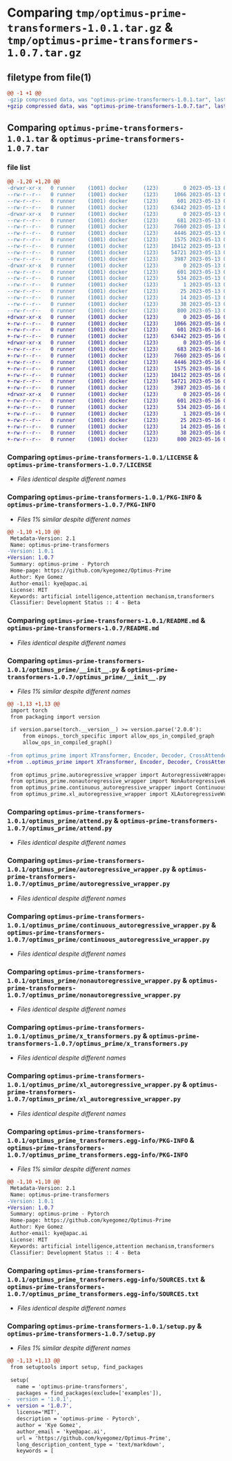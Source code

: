 # Comparing `tmp/optimus-prime-transformers-1.0.1.tar.gz` & `tmp/optimus-prime-transformers-1.0.7.tar.gz`

## filetype from file(1)

```diff
@@ -1 +1 @@
-gzip compressed data, was "optimus-prime-transformers-1.0.1.tar", last modified: Sat May 13 04:17:21 2023, max compression
+gzip compressed data, was "optimus-prime-transformers-1.0.7.tar", last modified: Tue May 16 01:58:54 2023, max compression
```

## Comparing `optimus-prime-transformers-1.0.1.tar` & `optimus-prime-transformers-1.0.7.tar`

### file list

```diff
@@ -1,20 +1,20 @@
-drwxr-xr-x   0 runner    (1001) docker     (123)        0 2023-05-13 04:17:21.148110 optimus-prime-transformers-1.0.1/
--rw-r--r--   0 runner    (1001) docker     (123)     1066 2023-05-13 04:17:10.000000 optimus-prime-transformers-1.0.1/LICENSE
--rw-r--r--   0 runner    (1001) docker     (123)      601 2023-05-13 04:17:21.148110 optimus-prime-transformers-1.0.1/PKG-INFO
--rw-r--r--   0 runner    (1001) docker     (123)    63442 2023-05-13 04:17:10.000000 optimus-prime-transformers-1.0.1/README.md
-drwxr-xr-x   0 runner    (1001) docker     (123)        0 2023-05-13 04:17:21.148110 optimus-prime-transformers-1.0.1/optimus_prime/
--rw-r--r--   0 runner    (1001) docker     (123)      681 2023-05-13 04:17:10.000000 optimus-prime-transformers-1.0.1/optimus_prime/__init__.py
--rw-r--r--   0 runner    (1001) docker     (123)     7660 2023-05-13 04:17:10.000000 optimus-prime-transformers-1.0.1/optimus_prime/attend.py
--rw-r--r--   0 runner    (1001) docker     (123)     4446 2023-05-13 04:17:10.000000 optimus-prime-transformers-1.0.1/optimus_prime/autoregressive_wrapper.py
--rw-r--r--   0 runner    (1001) docker     (123)     1575 2023-05-13 04:17:10.000000 optimus-prime-transformers-1.0.1/optimus_prime/continuous_autoregressive_wrapper.py
--rw-r--r--   0 runner    (1001) docker     (123)    10412 2023-05-13 04:17:10.000000 optimus-prime-transformers-1.0.1/optimus_prime/nonautoregressive_wrapper.py
--rw-r--r--   0 runner    (1001) docker     (123)    54721 2023-05-13 04:17:10.000000 optimus-prime-transformers-1.0.1/optimus_prime/x_transformers.py
--rw-r--r--   0 runner    (1001) docker     (123)     3987 2023-05-13 04:17:10.000000 optimus-prime-transformers-1.0.1/optimus_prime/xl_autoregressive_wrapper.py
-drwxr-xr-x   0 runner    (1001) docker     (123)        0 2023-05-13 04:17:21.148110 optimus-prime-transformers-1.0.1/optimus_prime_transformers.egg-info/
--rw-r--r--   0 runner    (1001) docker     (123)      601 2023-05-13 04:17:21.000000 optimus-prime-transformers-1.0.1/optimus_prime_transformers.egg-info/PKG-INFO
--rw-r--r--   0 runner    (1001) docker     (123)      534 2023-05-13 04:17:21.000000 optimus-prime-transformers-1.0.1/optimus_prime_transformers.egg-info/SOURCES.txt
--rw-r--r--   0 runner    (1001) docker     (123)        1 2023-05-13 04:17:21.000000 optimus-prime-transformers-1.0.1/optimus_prime_transformers.egg-info/dependency_links.txt
--rw-r--r--   0 runner    (1001) docker     (123)       25 2023-05-13 04:17:21.000000 optimus-prime-transformers-1.0.1/optimus_prime_transformers.egg-info/requires.txt
--rw-r--r--   0 runner    (1001) docker     (123)       14 2023-05-13 04:17:21.000000 optimus-prime-transformers-1.0.1/optimus_prime_transformers.egg-info/top_level.txt
--rw-r--r--   0 runner    (1001) docker     (123)       38 2023-05-13 04:17:21.148110 optimus-prime-transformers-1.0.1/setup.cfg
--rw-r--r--   0 runner    (1001) docker     (123)      800 2023-05-13 04:17:10.000000 optimus-prime-transformers-1.0.1/setup.py
+drwxr-xr-x   0 runner    (1001) docker     (123)        0 2023-05-16 01:58:54.184063 optimus-prime-transformers-1.0.7/
+-rw-r--r--   0 runner    (1001) docker     (123)     1066 2023-05-16 01:58:43.000000 optimus-prime-transformers-1.0.7/LICENSE
+-rw-r--r--   0 runner    (1001) docker     (123)      601 2023-05-16 01:58:54.184063 optimus-prime-transformers-1.0.7/PKG-INFO
+-rw-r--r--   0 runner    (1001) docker     (123)    63442 2023-05-16 01:58:43.000000 optimus-prime-transformers-1.0.7/README.md
+drwxr-xr-x   0 runner    (1001) docker     (123)        0 2023-05-16 01:58:54.184063 optimus-prime-transformers-1.0.7/optimus_prime/
+-rw-r--r--   0 runner    (1001) docker     (123)      683 2023-05-16 01:58:43.000000 optimus-prime-transformers-1.0.7/optimus_prime/__init__.py
+-rw-r--r--   0 runner    (1001) docker     (123)     7660 2023-05-16 01:58:43.000000 optimus-prime-transformers-1.0.7/optimus_prime/attend.py
+-rw-r--r--   0 runner    (1001) docker     (123)     4446 2023-05-16 01:58:43.000000 optimus-prime-transformers-1.0.7/optimus_prime/autoregressive_wrapper.py
+-rw-r--r--   0 runner    (1001) docker     (123)     1575 2023-05-16 01:58:43.000000 optimus-prime-transformers-1.0.7/optimus_prime/continuous_autoregressive_wrapper.py
+-rw-r--r--   0 runner    (1001) docker     (123)    10412 2023-05-16 01:58:43.000000 optimus-prime-transformers-1.0.7/optimus_prime/nonautoregressive_wrapper.py
+-rw-r--r--   0 runner    (1001) docker     (123)    54721 2023-05-16 01:58:43.000000 optimus-prime-transformers-1.0.7/optimus_prime/x_transformers.py
+-rw-r--r--   0 runner    (1001) docker     (123)     3987 2023-05-16 01:58:43.000000 optimus-prime-transformers-1.0.7/optimus_prime/xl_autoregressive_wrapper.py
+drwxr-xr-x   0 runner    (1001) docker     (123)        0 2023-05-16 01:58:54.184063 optimus-prime-transformers-1.0.7/optimus_prime_transformers.egg-info/
+-rw-r--r--   0 runner    (1001) docker     (123)      601 2023-05-16 01:58:54.000000 optimus-prime-transformers-1.0.7/optimus_prime_transformers.egg-info/PKG-INFO
+-rw-r--r--   0 runner    (1001) docker     (123)      534 2023-05-16 01:58:54.000000 optimus-prime-transformers-1.0.7/optimus_prime_transformers.egg-info/SOURCES.txt
+-rw-r--r--   0 runner    (1001) docker     (123)        1 2023-05-16 01:58:54.000000 optimus-prime-transformers-1.0.7/optimus_prime_transformers.egg-info/dependency_links.txt
+-rw-r--r--   0 runner    (1001) docker     (123)       25 2023-05-16 01:58:54.000000 optimus-prime-transformers-1.0.7/optimus_prime_transformers.egg-info/requires.txt
+-rw-r--r--   0 runner    (1001) docker     (123)       14 2023-05-16 01:58:54.000000 optimus-prime-transformers-1.0.7/optimus_prime_transformers.egg-info/top_level.txt
+-rw-r--r--   0 runner    (1001) docker     (123)       38 2023-05-16 01:58:54.184063 optimus-prime-transformers-1.0.7/setup.cfg
+-rw-r--r--   0 runner    (1001) docker     (123)      800 2023-05-16 01:58:43.000000 optimus-prime-transformers-1.0.7/setup.py
```

### Comparing `optimus-prime-transformers-1.0.1/LICENSE` & `optimus-prime-transformers-1.0.7/LICENSE`

 * *Files identical despite different names*

### Comparing `optimus-prime-transformers-1.0.1/PKG-INFO` & `optimus-prime-transformers-1.0.7/PKG-INFO`

 * *Files 1% similar despite different names*

```diff
@@ -1,10 +1,10 @@
 Metadata-Version: 2.1
 Name: optimus-prime-transformers
-Version: 1.0.1
+Version: 1.0.7
 Summary: optimus-prime - Pytorch
 Home-page: https://github.com/kyegomez/Optimus-Prime
 Author: Kye Gomez
 Author-email: kye@apac.ai
 License: MIT
 Keywords: artificial intelligence,attention mechanism,transformers
 Classifier: Development Status :: 4 - Beta
```

### Comparing `optimus-prime-transformers-1.0.1/README.md` & `optimus-prime-transformers-1.0.7/README.md`

 * *Files identical despite different names*

### Comparing `optimus-prime-transformers-1.0.1/optimus_prime/__init__.py` & `optimus-prime-transformers-1.0.7/optimus_prime/__init__.py`

 * *Files 1% similar despite different names*

```diff
@@ -1,13 +1,13 @@
 import torch
 from packaging import version
 
 if version.parse(torch.__version__) >= version.parse('2.0.0'):
     from einops._torch_specific import allow_ops_in_compiled_graph
     allow_ops_in_compiled_graph()
 
-from optimus_prime import XTransformer, Encoder, Decoder, CrossAttender, Attention, TransformerWrapper, ViTransformerWrapper, ContinuousTransformerWrapper
+from ..optimus_prime import XTransformer, Encoder, Decoder, CrossAttender, Attention, TransformerWrapper, ViTransformerWrapper, ContinuousTransformerWrapper
 
 from optimus_prime.autoregressive_wrapper import AutoregressiveWrapper
 from optimus_prime.nonautoregressive_wrapper import NonAutoregressiveWrapper
 from optimus_prime.continuous_autoregressive_wrapper import ContinuousAutoregressiveWrapper
 from optimus_prime.xl_autoregressive_wrapper import XLAutoregressiveWrapper
```

### Comparing `optimus-prime-transformers-1.0.1/optimus_prime/attend.py` & `optimus-prime-transformers-1.0.7/optimus_prime/attend.py`

 * *Files identical despite different names*

### Comparing `optimus-prime-transformers-1.0.1/optimus_prime/autoregressive_wrapper.py` & `optimus-prime-transformers-1.0.7/optimus_prime/autoregressive_wrapper.py`

 * *Files identical despite different names*

### Comparing `optimus-prime-transformers-1.0.1/optimus_prime/continuous_autoregressive_wrapper.py` & `optimus-prime-transformers-1.0.7/optimus_prime/continuous_autoregressive_wrapper.py`

 * *Files identical despite different names*

### Comparing `optimus-prime-transformers-1.0.1/optimus_prime/nonautoregressive_wrapper.py` & `optimus-prime-transformers-1.0.7/optimus_prime/nonautoregressive_wrapper.py`

 * *Files identical despite different names*

### Comparing `optimus-prime-transformers-1.0.1/optimus_prime/x_transformers.py` & `optimus-prime-transformers-1.0.7/optimus_prime/x_transformers.py`

 * *Files identical despite different names*

### Comparing `optimus-prime-transformers-1.0.1/optimus_prime/xl_autoregressive_wrapper.py` & `optimus-prime-transformers-1.0.7/optimus_prime/xl_autoregressive_wrapper.py`

 * *Files identical despite different names*

### Comparing `optimus-prime-transformers-1.0.1/optimus_prime_transformers.egg-info/PKG-INFO` & `optimus-prime-transformers-1.0.7/optimus_prime_transformers.egg-info/PKG-INFO`

 * *Files 1% similar despite different names*

```diff
@@ -1,10 +1,10 @@
 Metadata-Version: 2.1
 Name: optimus-prime-transformers
-Version: 1.0.1
+Version: 1.0.7
 Summary: optimus-prime - Pytorch
 Home-page: https://github.com/kyegomez/Optimus-Prime
 Author: Kye Gomez
 Author-email: kye@apac.ai
 License: MIT
 Keywords: artificial intelligence,attention mechanism,transformers
 Classifier: Development Status :: 4 - Beta
```

### Comparing `optimus-prime-transformers-1.0.1/optimus_prime_transformers.egg-info/SOURCES.txt` & `optimus-prime-transformers-1.0.7/optimus_prime_transformers.egg-info/SOURCES.txt`

 * *Files identical despite different names*

### Comparing `optimus-prime-transformers-1.0.1/setup.py` & `optimus-prime-transformers-1.0.7/setup.py`

 * *Files 1% similar despite different names*

```diff
@@ -1,13 +1,13 @@
 from setuptools import setup, find_packages
 
 setup(
   name = 'optimus-prime-transformers',
   packages = find_packages(exclude=['examples']),
-  version = '1.0.1',
+  version = '1.0.7',
   license='MIT',
   description = 'optimus-prime - Pytorch',
   author = 'Kye Gomez',
   author_email = 'kye@apac.ai',
   url = 'https://github.com/kyegomez/Optimus-Prime',
   long_description_content_type = 'text/markdown',
   keywords = [
```

